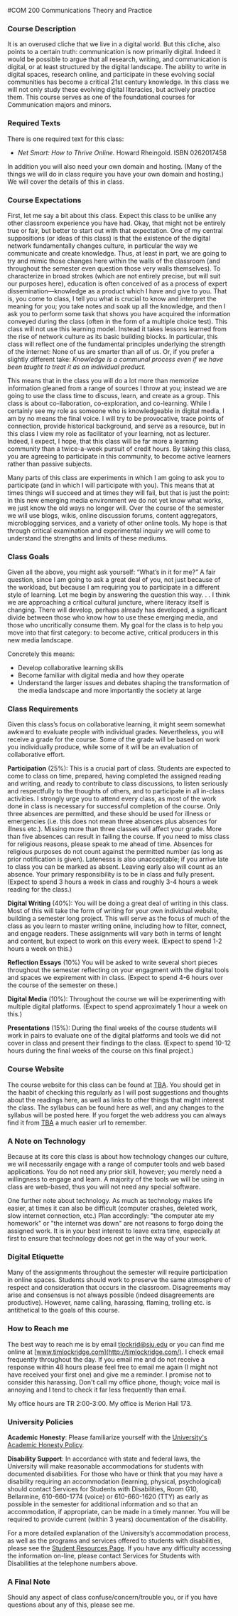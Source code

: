 #COM 200 Communications Theory and Practice

### Course Description

It is an overused cliche that we live in a digital world. But this cliche, also points to a certain truth: communication is now primarily digital. Indeed it would be possible to argue that all research, writing, and communication is digital, or at least structured by the digital landscape. The ability to write in digital spaces, research online, and participate in these evolving social communities has become a critical 21st century knowledge. In this class we will not only study these evolving digital literacies, but actively practice them. This course serves as one of the foundational courses for Communication majors and minors.

### Required Texts

There is one required text for this class:

* *Net Smart: How to Thrive Online.* Howard Rheingold. ISBN 0262017458

In addition you will also need your own domain and hosting. (Many of the things we will do in class require you have your own domain and hosting.) We will cover the details of this in class.


### Course Expectations

First, let me say a bit about this class. Expect this class to be unlike any other classroom experience you have had. Okay, that might not be entirely true or fair, but better to start out with that expectation. One of my central suppositions (or ideas of this class) is that the existence of the digital network fundamentally changes culture, in particular the way we communicate and create knowledge. Thus, at least in part, we are going to try and mimic those changes here within the walls of the classroom (and throughout the semester even question those very walls themselves). To characterize in broad strokes (which are not entirely precise, but will suit our purposes here), education is often conceived of as a process of expert dissemination—knowledge as a product which I have and give to you. That is, you come to class, I tell you what is crucial to know and interpret the meaning for you; you take notes and soak up all the knowledge, and then I ask you to perform some task that shows you have acquired the information conveyed during the class (often in the form of a multiple choice test). This class will not use this learning model. Instead it takes lessons learned from the rise of network culture as its basic building blocks. In particular, this class will reflect one of the fundamental principles underlying the strength of the internet: None of us are smarter than all of us. Or, if you prefer a slightly different take: *Knowledge is a communal process even if we have been taught to treat it as an individual product.*

This means that in the class you will do a lot more than memorize information gleaned from a range of sources I throw at you; instead we are going to use the class time to discuss, learn, and create as a group. This class is about co-llaboration, co-exploration, and co-learning. While I certainly see my role as someone who is knowledgeable in digital media, I am by no means the final voice. I will try to be provocative, trace points of connection, provide historical background, and serve as a resource, but in this class I view my role as facilitator of your learning, not as lecturer. Indeed, I expect, I hope, that this class will be far more a learning community than a twice-a-week pursuit of credit hours. By taking this class, you are agreeing to participate in this community, to become active learners rather than passive subjects.

Many parts of this class are experiments in which I am going to ask you to participate (and in which I will participate with you). This means that at times things will succeed and at times they will fail, but that is just the point: in this new emerging media environment we do not yet know what works, we just know the old ways no longer will. Over the course of the semester we will use blogs, wikis, online discussion forums, content aggregators, microblogging services, and a variety of other online tools. My hope is that through critical examination and experimental inquiry we will come to understand the strengths and limits of these mediums.

### Class Goals

Given all the above, you might ask yourself: “What’s in it for me?” A fair question, since I am going to ask a great deal of you, not just because of the workload, but because I am requiring you to participate in a different style of learning. Let me begin by answering the question this way. . . I think we are approaching a critical cultural juncture, where literacy itself is changing. There will develop, perhaps already has developed, a significant divide between those who know how to use these emerging media, and those who uncritically consume them. My goal for the class is to help you move into that first category: to become active, critical producers in this new media landscape.

Concretely this means:

* Develop collaborative learning skills
* Become familiar with digital media and how they operate
* Understand the larger issues and debates shaping the transformation of the media landscape and more importantly the society at large

### Class Requirements

Given this class’s focus on collaborative learning, it might seem somewhat awkward to evaluate people with individual grades. Nevertheless, you will receive a grade for the course. Some of the grade will be based on work you individually produce, while some of it will be an evaluation of collaborative effort.

**Participation** (25%): This is a crucial part of class. Students are expected to come to class on time, prepared, having completed the assigned reading and writing, and ready to contribute to class discussions, to listen seriously and respectfully to the thoughts of others, and to participate in all in-class activities. I strongly urge you to attend every class, as most of the work done in class is necessary for successful completion of the course. Only three absences are permitted, and these should be used for illness or emergencies (i.e. this does not mean three absences plus absences for illness etc.). Missing more than three classes will affect your grade. More than five absences can result in failing the course. If you need to miss class for religious reasons, please speak to me ahead of time. Absences for religious purposes do not count against the permitted number (as long as prior notification is given). Latenesss is also unacceptable; if you arrive late to class you can be marked as absent. Leaving early also will count as an absence. Your primary responsibility is to be in class and fully present. (Expect to spend 3 hours a week in class and roughly 3-4 hours a week reading for the class.)

**Digital Writing** (40%): You will be doing a great deal of writing in this class. Most of this will take the form of writing for your own individual website, building a semester long project. This will serve as the focus of much of the class as you learn to master writing online, including how to filter, connect, and engage readers. These assignments will vary both in terms of lenght and content, but expect to work on this every week. (Expect to spend 1-2 hours a week on this.)

**Reflection Essays** (10%) You will be asked to write several short pieces throughout the semester reflecting on your engagment with the digital tools and spaces we expirement with in class. (Expect to spend 4-6 hours over the course of the semester on these.) 

**Digital Media** (10%): Throughout the course we will be experimenting with multiple digital platforms. (Expect to spend approximately 1 hour a week on this.)

**Presentations** (15%): During the final weeks of the course students will work in pairs to evaluate one of the digital platforms and tools we did not cover in class and present their findings to the class. (Expect to spend 10-12 hours during the final weeks of the course on this final project.)

### Course Website

The course website for this class can be found at [TBA](TBA). You should get in the haabit of checking this regularly as I will post suggestions and thoughts about the readings here, as well as links to other things that might interest the class. The syllabus can be found here as well, and any changes to the syllabus will be posted here. If you forget the web address you can always find it from [TBA](TBA) a much easier url to remember.

### A Note on Technology

Because at its core this class is about how technology changes our culture, we will necessarily engage with a range of computer tools and web based applications. You do not need any prior skill, however; you merely need a willingness to engage and learn. A majority of the tools we will be using in class are web-based, thus you will not need any special software.

One further note about technology. As much as technology makes life easier, at times it can also be difficult (computer crashes, deleted work, slow internet connection, etc.) Plan accordingly: "the computer ate my homework" or "the internet was down" are not reasons to forgo doing the assigned work. It is in your best interest to leave extra time, especially at first to ensure that technology does not get in the way of your work.

### Digital Etiquette

Many of the assignments throughout the semester will require participation in online spaces. Students should work to preserve the same atmosphere of respect and consideration that occurs in the classroom. Disagreements may arise and consensus is not always possible (indeed disagreements are productive). However, name calling, harassing, flaming, trolling etc. is antithetical to the goals of this course.

### How to Reach me

The best way to reach me is by email [tlockrid@sju.edu](mailto:tlockrid@sju.edu) or you can find me online at [www.timlockridge.com](http://timlockridge.com/). I check email frequently throughout the day. If you email me and do not receive a response within 48 hours please feel free to email me again (I might not have received your first one) and give me a reminder. I promise not to consider this harassing. Don't call my office phone, though; voice mail is annoying and I tend to check it far less frequently than email.

My office hours are TR 2:00-3:00. My office is Merion Hall 173.

### University Policies

**Academic Honesty**: Please familiarize yourself with the [University's Academic Honesty Policy](http://hawkcentral.sju.edu/ics/support/kbanswer.asp?deptID=16171&task=knowledge&questionID=95).

**Disability Support**: In accordance with state and federal laws, the University will make reasonable accommodations for students with documented disabilities. For those who have or think that you may have a disability requiring an accommodation (learning, physical, psychological) should contact Services for Students with Disabilities, Room G10, Bellarmine, 610-660-1774 (voice) or 610-660-1620 (TTY) as early as possible in the semester for additional information and so that an accommodation, if appropriate, can be made in a timely manner. You will be required to provide current (within 3 years) documentation of the disability.

For a more detailed explanation of the University’s accommodation process, as well as the programs and services offered to students with disabilities, please see the [Student Resources Page](www.sju.edu/studentlife/studentresources/sess/ssd). If you have any difficulty accessing the information on-line, please contact Services for Students with Disabilities at the telephone numbers above.

### A Final Note

Should any aspect of class confuse/concern/trouble you, or if you have questions about any of this, please see me.




